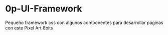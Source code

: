 # 0p-UI-Framework
Pequeño framework css con algunos componentes para desarrollar paginas con este Pixel Art 8bits
